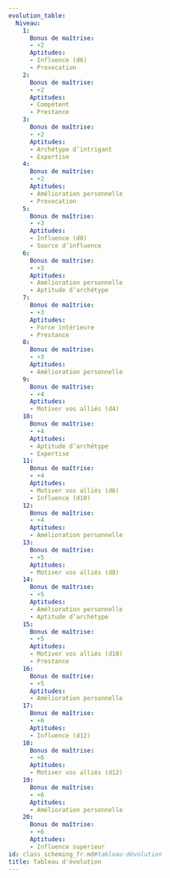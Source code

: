 ```yaml
---
evolution_table:
  Niveau:
    1:
      Bonus de maîtrise:
      - +2
      Aptitudes:
      - Influence (d6)
      - Provocation
    2:
      Bonus de maîtrise:
      - +2
      Aptitudes:
      - Compétent
      - Prestance
    3:
      Bonus de maîtrise:
      - +2
      Aptitudes:
      - Archétype d’intrigant
      - Expertise
    4:
      Bonus de maîtrise:
      - +2
      Aptitudes:
      - Amélioration personnelle
      - Provocation
    5:
      Bonus de maîtrise:
      - +3
      Aptitudes:
      - Influence (d8)
      - Source d’influence
    6:
      Bonus de maîtrise:
      - +3
      Aptitudes:
      - Amélioration personnelle
      - Aptitude d’archétype
    7:
      Bonus de maîtrise:
      - +3
      Aptitudes:
      - Force intérieure
      - Prestance
    8:
      Bonus de maîtrise:
      - +3
      Aptitudes:
      - Amélioration personnelle
    9:
      Bonus de maîtrise:
      - +4
      Aptitudes:
      - Motiver vos alliés (d4)
    10:
      Bonus de maîtrise:
      - +4
      Aptitudes:
      - Aptitude d’archétype
      - Expertise
    11:
      Bonus de maîtrise:
      - +4
      Aptitudes:
      - Motiver vos alliés (d6)
      - Influence (d10)
    12:
      Bonus de maîtrise:
      - +4
      Aptitudes:
      - Amélioration personnelle
    13:
      Bonus de maîtrise:
      - +5
      Aptitudes:
      - Motiver vos alliés (d8)
    14:
      Bonus de maîtrise:
      - +5
      Aptitudes:
      - Amélioration personnelle
      - Aptitude d’archétype
    15:
      Bonus de maîtrise:
      - +5
      Aptitudes:
      - Motiver vos alliés (d10)
      - Prestance
    16:
      Bonus de maîtrise:
      - +5
      Aptitudes:
      - Amélioration personnelle
    17:
      Bonus de maîtrise:
      - +6
      Aptitudes:
      - Influence (d12)
    18:
      Bonus de maîtrise:
      - +6
      Aptitudes:
      - Motiver vos alliés (d12)
    19:
      Bonus de maîtrise:
      - +6
      Aptitudes:
      - Amélioration personnelle
    20:
      Bonus de maîtrise:
      - +6
      Aptitudes:
      - Influence supérieur
id: class_scheming_fr.md#tableau-dévolution
title: Tableau d'évolution
---
```


